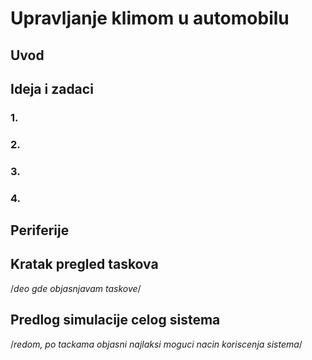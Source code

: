 # Upravljanje klimom u automobilu

## Uvod

## Ideja i zadaci

### 1.

### 2.

### 3.

### 4.

## Periferije

## Kratak pregled taskova

/*deo gde objasnjavam taskove*/

## Predlog simulacije celog sistema

/*redom, po tackama objasni najlaksi moguci nacin koriscenja sistema*/
